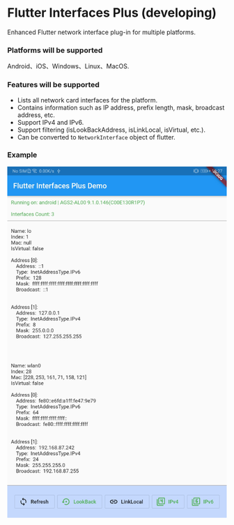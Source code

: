 # Flutter Interfaces Plus (developing)
Enhanced Flutter network interface plug-in for multiple platforms.



### Platforms will be supported
Android、iOS、Windows、Linux、MacOS.



### Features will be supported
- Lists all network card interfaces for the platform.
- Contains information such as IP address, prefix length, mask, broadcast address, etc.
- Support IPv4 and IPv6.
- Support filtering (isLookBackAddress, isLinkLocal, isVirtual, etc.).
- Can be converted to `NetworkInterface` object of flutter.



### Example

![image-20200915102802657](assets/image-20200915102802657.png)